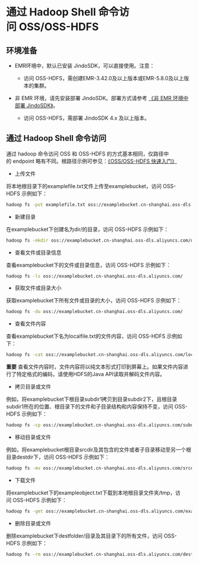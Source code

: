# 通过 Hadoop Shell 命令访问 OSS/OSS-HDFS

## 环境准备

*   EMR环境中，默认已安装 JindoSDK，可以直接使用。注意：
    
    *   访问 OSS-HDFS，需创建EMR-3.42.0及以上版本或EMR-5.8.0及以上版本的集群。
        
*   非 EMR 环境，请先安装部署 JindoSDK。部署方式请参考 [《非 EMR 环境中部署 JindoSDK》](/docs/user/5.x/jindodata/jindo-sdk/deployment.md)。
    
    *   访问 OSS-HDFS，需部署 JindoSDK 4.x 及以上版本。
        

## 通过 Hadoop Shell 命令访问

通过 hadoop 命令访问 OSS 和 OSS-HDFS 的方式基本相同，仅路径中的 endpoint 略有不同。根路径示例可参见：[《OSS/OSS-HDFS 快速入门》](/docs/user/5.x/oss/quickstart.md)

*   上传文件
    

将本地根目录下的examplefile.txt文件上传至examplebucket，访问 OSS-HDFS 示例如下：

```bash
hadoop fs -put examplefile.txt oss://examplebucket.cn-shanghai.oss-dls.aliyuncs.com/
```

*   新建目录
    
在examplebucket下创建名为dir/的目录，访问 OSS-HDFS 示例如下：

```bash
hadoop fs -mkdir oss://examplebucket.cn-shanghai.oss-dls.aliyuncs.com/dir/
```

*   查看文件或目录信息
    
查看examplebucket下的文件或目录信息，访问 OSS-HDFS 示例如下：

```bash
hadoop fs -ls oss://examplebucket.cn-shanghai.oss-dls.aliyuncs.com/
```

*   获取文件或目录大小
    
获取examplebucket下所有文件或目录的大小，访问 OSS-HDFS 示例如下：

```bash
hadoop fs -du oss://examplebucket.cn-shanghai.oss-dls.aliyuncs.com/
```

*   查看文件内容
    
查看examplebucket下名为localfile.txt的文件内容，访问 OSS-HDFS 示例如下：

```bash
hadoop fs -cat oss://examplebucket.cn-shanghai.oss-dls.aliyuncs.com/localfile.txt
```

**重要** 查看文件内容时，文件内容将以纯文本形式打印到屏幕上。如果文件内容进行了特定格式的编码，请使用HDFS的Java API读取并解码文件内容。

*   拷贝目录或文件
    
例如，将examplebucket下根目录subdir1拷贝到目录subdir2下，且根目录subdir1所在的位置、根目录下的文件和子目录结构和内容保持不变，访问 OSS-HDFS 示例如下：

```bash
hadoop fs -cp oss://examplebucket.cn-shanghai.oss-dls.aliyuncs.com/subdir1  oss://examplebucket.cn-shanghai.oss-dls.aliyuncs.com/subdir2/subdir1
```

*   移动目录或文件
    
例如，将examplebucket根目录srcdir及其包含的文件或者子目录移动至另一个根目录destdir下，访问 OSS-HDFS 示例如下：

```bash
hadoop fs -mv oss://examplebucket.cn-shanghai.oss-dls.aliyuncs.com/srcdir  oss://examplebucket.cn-shanghai.oss-dls.aliyuncs.com/destdir
```

*   下载文件
    
将examplebucket下的exampleobject.txt下载到本地根目录文件夹/tmp，访问 OSS-HDFS 示例如下：

```bash
hadoop fs -get oss://examplebucket.cn-shanghai.oss-dls.aliyuncs.com/exampleobject.txt  /tmp/
```

*   删除目录或文件
    
删除examplebucket下destfolder/目录及其目录下的所有文件，访问 OSS-HDFS 示例如下：

```bash
hadoop fs -rm oss://examplebucket.cn-shanghai.oss-dls.aliyuncs.com/destfolder/
```